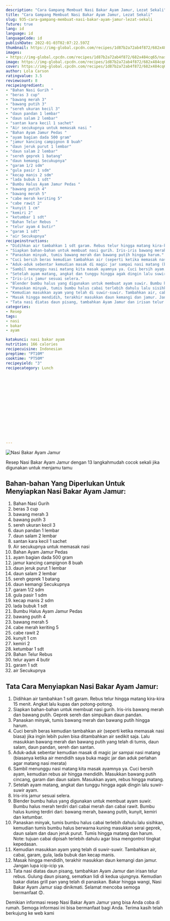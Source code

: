 ```yaml
---
description: "Cara Gampang Membuat Nasi Bakar Ayam Jamur, Lezat Sekali"
title: "Cara Gampang Membuat Nasi Bakar Ayam Jamur, Lezat Sekali"
slug: 935-cara-gampang-membuat-nasi-bakar-ayam-jamur-lezat-sekali
future: true
lang: id
language: id
languageCode: id
publishDate: 2022-01-03T02:07:22.597Z 
thumbnail: https://img-global.cpcdn.com/recipes/1d87b2a72ab4f872/682x484cq65/nasi-bakar-ayam-jamur-foto-resep-utama.webp
images:
- https://img-global.cpcdn.com/recipes/1d87b2a72ab4f872/682x484cq65/nasi-bakar-ayam-jamur-foto-resep-utama.webp
image: https://img-global.cpcdn.com/recipes/1d87b2a72ab4f872/682x484cq65/nasi-bakar-ayam-jamur-foto-resep-utama.webp
cover: https://img-global.cpcdn.com/recipes/1d87b2a72ab4f872/682x484cq65/nasi-bakar-ayam-jamur-foto-resep-utama.webp
author: Lola Carson
ratingvalue: 3.5
reviewcount: 8
recipeingredient:
- "Bahan Nasi Gurih "
- "beras 3 cup"
- "bawang merah 3"
- "bawang putih 3"
- "sereh ukuran kecil 3"
- "daun pandan 1 lembar"
- "daun salam 2 lembar"
- "santan kara kecil 1 sachet"
- "Air secukupnya untuk memasak nasi "
- "Bahan Ayam Jamur Pedas "
- "ayam bagian dada 500 gram"
- "jamur kancing campignon 8 buah"
- "daun jeruk purut 1 lembar"
- "daun salam 2 lembar"
- "sereh geprek 1 batang"
- "daun kemangi Secukupnya"
- "garam 1/2 sdm"
- "gula pasir 1 sdm"
- "kecap manis 2 sdm"
- "lada bubuk 1 sdt"
- "Bumbu Halus Ayam Jamur Pedas "
- "bawang putih 4"
- "bawang merah 5"
- "cabe merah keriting 5"
- "cabe rawit 2"
- "kunyit 1 cm"
- "kemiri 2"
- "ketumbar 1 sdt"
- "Bahan Telur Rebus  "
- "telur ayam 4 butir"
- "garam 1 sdt"
- "air Secukupnya"
recipeinstructions:
- "Didihkan air tambahkan 1 sdt garam. Rebus telur hingga matang kira-kira 15 menit. Angkat lalu kupas dan potong-potong."
- "Siapkan bahan-bahan untuk membuat nasi gurih. Iris-iris bawang merah dan bawang putih. Geprek sereh dan simpulkan daun pandan."
- "Panaskan minyak, tumis bawang merah dan bawang putih hingga harum."
- "Cuci bersih beras kemudian tambahkan air (seperti ketika memasak nasi biasa) jika ingin lebih pulen bisa ditambahkan air sedikit saja. Lalu masukkan bawang merah dan bawang putih yang telah di tumis, daun salam, daun pandan, sereh dan santan."
- "Aduk-aduk sebentar kemudian masak di magic jar sampai nasi matang (biasanya ketika air mendidih saya buka magic jar dan aduk perlahan agar matang nasi merata)"
- "Sambil menunggu nasi matang kita masak ayamnya ya. Cuci bersih ayam, kemudian rebus air hingga mendidih. Masukkan bawang putih cincang, garam dan daun salam. Masukkan ayam, rebus hingga matang."
- "Setelah ayam matang, angkat dan tunggu hingga agak dingin lalu suwir-suwir ayam."
- "Iris-iris jamur sesuai selera."
- "Blender bumbu halus yang digunakan untuk membuat ayam suwir. Bumbu halus merah terdiri dari cabai merah dan cabai rawit. Bumbu halus kuning terdiri dari: bawang merah, bawang putih, kunyit, kemiri dan ketumbar."
- "Panaskan minyak, tumis bumbu halus cabai terlebih dahulu lalu sisihkan, kemudian tumis bumbu halus berwarna kuning masukkan serai geprek, daun salam dan daun jeruk purut. Tumis hingga matang dan harum. Note: tujuan cabai dipisah terlebih dahulu agar bisa mengontrol tingkat kepedasan."
- "Kemudian masukkan ayam yang telah di suwir-suwir. Tambahkan air, cabai, garam, gula, lada bubuk dan kecap manis."
- "Masak hingga mendidih, terakhir masukkan daun kemangi dan jamur. Jangan lupa icip-icip ya."
- "Tata nasi diatas daun pisang, tambahkan Ayam Jamur dan irisan telur rebus. Gulung daun pisang, sematkan lidi di kedua ujungnya. Kemudian bakar diatas grill pan yang telah di panaskan. Bakar hingga wangi, Nasi Bakar Ayam Jamur siap dinikmati. Selamat mencoba semoga bermanfaat 😊."
categories:
- Resep
tags:
- nasi
- bakar
- ayam

katakunci: nasi bakar ayam 
nutrition: 166 calories
recipecuisine: Indonesian
preptime: "PT10M"
cooktime: "PT50M"
recipeyield: "3"
recipecategory: Lunch


     
    
    
    
    
    
    
    
    
    
    
      
    
---
```



![Nasi Bakar Ayam Jamur](https://img-global.cpcdn.com/recipes/1d87b2a72ab4f872/682x484cq65/nasi-bakar-ayam-jamur-foto-resep-utama.webp)

Resep Nasi Bakar Ayam Jamur    dengan 13 langkahmudah cocok sekali jika digunakan untuk menjamu tamu

<!--inarticleads1-->

## Bahan-bahan Yang Diperlukan Untuk Menyiapkan Nasi Bakar Ayam Jamur:

1. Bahan Nasi Gurih 
1. beras 3 cup
1. bawang merah 3
1. bawang putih 3
1. sereh ukuran kecil 3
1. daun pandan 1 lembar
1. daun salam 2 lembar
1. santan kara kecil 1 sachet
1. Air secukupnya untuk memasak nasi 
1. Bahan Ayam Jamur Pedas 
1. ayam bagian dada 500 gram
1. jamur kancing campignon 8 buah
1. daun jeruk purut 1 lembar
1. daun salam 2 lembar
1. sereh geprek 1 batang
1. daun kemangi Secukupnya
1. garam 1/2 sdm
1. gula pasir 1 sdm
1. kecap manis 2 sdm
1. lada bubuk 1 sdt
1. Bumbu Halus Ayam Jamur Pedas 
1. bawang putih 4
1. bawang merah 5
1. cabe merah keriting 5
1. cabe rawit 2
1. kunyit 1 cm
1. kemiri 2
1. ketumbar 1 sdt
1. Bahan Telur Rebus  
1. telur ayam 4 butir
1. garam 1 sdt
1. air Secukupnya



<!--inarticleads2-->

## Tata Cara Menyiapkan Nasi Bakar Ayam Jamur:

1. Didihkan air tambahkan 1 sdt garam. Rebus telur hingga matang kira-kira 15 menit. Angkat lalu kupas dan potong-potong.
1. Siapkan bahan-bahan untuk membuat nasi gurih. Iris-iris bawang merah dan bawang putih. Geprek sereh dan simpulkan daun pandan.
1. Panaskan minyak, tumis bawang merah dan bawang putih hingga harum.
1. Cuci bersih beras kemudian tambahkan air (seperti ketika memasak nasi biasa) jika ingin lebih pulen bisa ditambahkan air sedikit saja. Lalu masukkan bawang merah dan bawang putih yang telah di tumis, daun salam, daun pandan, sereh dan santan.
1. Aduk-aduk sebentar kemudian masak di magic jar sampai nasi matang (biasanya ketika air mendidih saya buka magic jar dan aduk perlahan agar matang nasi merata)
1. Sambil menunggu nasi matang kita masak ayamnya ya. Cuci bersih ayam, kemudian rebus air hingga mendidih. Masukkan bawang putih cincang, garam dan daun salam. Masukkan ayam, rebus hingga matang.
1. Setelah ayam matang, angkat dan tunggu hingga agak dingin lalu suwir-suwir ayam.
1. Iris-iris jamur sesuai selera.
1. Blender bumbu halus yang digunakan untuk membuat ayam suwir. Bumbu halus merah terdiri dari cabai merah dan cabai rawit. Bumbu halus kuning terdiri dari: bawang merah, bawang putih, kunyit, kemiri dan ketumbar.
1. Panaskan minyak, tumis bumbu halus cabai terlebih dahulu lalu sisihkan, kemudian tumis bumbu halus berwarna kuning masukkan serai geprek, daun salam dan daun jeruk purut. Tumis hingga matang dan harum. Note: tujuan cabai dipisah terlebih dahulu agar bisa mengontrol tingkat kepedasan.
1. Kemudian masukkan ayam yang telah di suwir-suwir. Tambahkan air, cabai, garam, gula, lada bubuk dan kecap manis.
1. Masak hingga mendidih, terakhir masukkan daun kemangi dan jamur. Jangan lupa icip-icip ya.
1. Tata nasi diatas daun pisang, tambahkan Ayam Jamur dan irisan telur rebus. Gulung daun pisang, sematkan lidi di kedua ujungnya. Kemudian bakar diatas grill pan yang telah di panaskan. Bakar hingga wangi, Nasi Bakar Ayam Jamur siap dinikmati. Selamat mencoba semoga bermanfaat 😊.




Demikian informasi  resep Nasi Bakar Ayam Jamur   yang bisa Anda coba di rumah. Semoga informasi ini bisa bermanfaat bagi Anda. Terima kasih telah berkujung ke web kami
